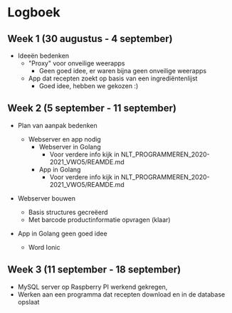 # Logboek

## Week 1 (30 augustus - 4 september)
* Ideeën bedenken
	* "Proxy" voor onveilige weerapps
		* Geen goed idee, er waren bijna geen onveilige weerapps
	* App dat recepten zoekt op basis van een ingrediëntenlijst
		* Goed idee, hebben we gekozen :)
		
## Week 2 (5 september - 11 september)
* Plan van aanpak bedenken
	* Webserver en app nodig
		* Webserver in Golang
			* Voor verdere info kijk in NLT_PROGRAMMEREN_2020-2021_VWO5/REAMDE.md
		* App in Golang	
			* Voor verdere info kijk in NLT_PROGRAMMEREN_2020-2021_VWO5/REAMDE.md

* Webserver bouwen
	* Basis structures gecreëerd
	* Met barcode productinformatie opvragen (klaar)

* App in Golang geen goed idee
	* Word Ionic

## Week 3 (11 september - 18 september)
* MySQL server op Raspberry PI werkend gekregen, 
* Werken aan een programma dat recepten download en in de database opslaat
